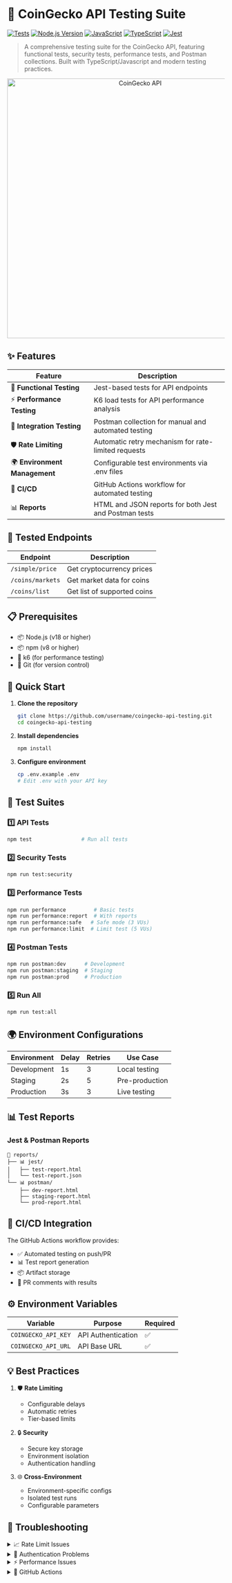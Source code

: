 # 🚀 CoinGecko API Testing Suite

[![Tests](https://img.shields.io/badge/Tests-Passing-success)](https://github.com/abeaudat/coingecko-api-testing)
[![Node.js Version](https://img.shields.io/badge/node-%3E%3D18.x-brightgreen)](https://nodejs.org)
[![JavaScript](https://img.shields.io/badge/JavaScript-ES6+-yellow)](https://developer.mozilla.org/en-US/docs/Web/JavaScript)
[![TypeScript](https://img.shields.io/badge/TypeScript-%5E5.0.0-blue)](https://www.typescriptlang.org/)
[![Jest](https://img.shields.io/badge/Jest-%5E29.5.0-red)](https://jestjs.io/)


> A comprehensive testing suite for the CoinGecko API, featuring functional tests, security tests, performance tests, and Postman collections. Built with TypeScript/Javascript and modern testing practices.

<div align="center">
  <img src="https://cdn.freelogovectors.net/wp-content/uploads/2021/12/coingecko_logo-freelogovectors.net_.png" alt="CoinGecko API" width="600"/>
</div>

## ✨ Features

| Feature | Description |
|---------|-------------|
| 🧪 **Functional Testing** | Jest-based tests for API endpoints |
| ⚡ **Performance Testing** | K6 load tests for API performance analysis |
| 🔄 **Integration Testing** | Postman collection for manual and automated testing |
| 🛡️ **Rate Limiting** | Automatic retry mechanism for rate-limited requests |
| 🌍 **Environment Management** | Configurable test environments via .env files |
| 🔄 **CI/CD** | GitHub Actions workflow for automated testing |
| 📊 **Reports** | HTML and JSON reports for both Jest and Postman tests |

## 🎯 Tested Endpoints

| Endpoint | Description |
|----------|-------------|
| `/simple/price` | Get cryptocurrency prices |
| `/coins/markets` | Get market data for coins |
| `/coins/list` | Get list of supported coins |

## 📋 Prerequisites

- 📦 Node.js (v18 or higher)
- 📦 npm (v8 or higher)
- 🚄 k6 (for performance testing)
- 🔄 Git (for version control)

## 🚀 Quick Start

1. **Clone the repository**
   ```bash
   git clone https://github.com/username/coingecko-api-testing.git
   cd coingecko-api-testing
   ```

2. **Install dependencies**
   ```bash
   npm install
   ```

3. **Configure environment**
   ```bash
   cp .env.example .env
   # Edit .env with your API key
   ```

## 🧪 Test Suites

### 1️⃣ API Tests
```bash
npm test                # Run all tests
```

### 2️⃣ Security Tests
```bash
npm run test:security
```

### 3️⃣ Performance Tests
```bash
npm run performance         # Basic tests
npm run performance:report  # With reports
npm run performance:safe   # Safe mode (3 VUs)
npm run performance:limit  # Limit test (5 VUs)
```

### 4️⃣ Postman Tests
```bash
npm run postman:dev      # Development
npm run postman:staging  # Staging
npm run postman:prod     # Production
```

### 5️⃣ Run All
```bash
npm run test:all
```

## 🌍 Environment Configurations

| Environment | Delay | Retries | Use Case |
|-------------|-------|----------|----------|
| Development | 1s | 3 | Local testing |
| Staging | 2s | 5 | Pre-production |
| Production | 3s | 3 | Live testing |

## 📊 Test Reports

### Jest & Postman Reports
```
📁 reports/
├── 📊 jest/
│   ├── test-report.html
│   └── test-report.json
└── 📊 postman/
    ├── dev-report.html
    ├── staging-report.html
    └── prod-report.html
```

## 🔄 CI/CD Integration

The GitHub Actions workflow provides:

- ✅ Automated testing on push/PR
- 📊 Test report generation
- 📦 Artifact storage
- 💬 PR comments with results

## ⚙️ Environment Variables

| Variable | Purpose | Required |
|----------|---------|----------|
| `COINGECKO_API_KEY` | API Authentication | ✅ |
| `COINGECKO_API_URL` | API Base URL | ✅ |

## 💡 Best Practices

1. 🛡️ **Rate Limiting**
   - Configurable delays
   - Automatic retries
   - Tier-based limits

2. 🔒 **Security**
   - Secure key storage
   - Environment isolation
   - Authentication handling

3. 🌐 **Cross-Environment**
   - Environment-specific configs
   - Isolated test runs
   - Configurable parameters

## 🔧 Troubleshooting

<details>
<summary>📈 Rate Limit Issues</summary>

- Increase request delays
- Implement exponential backoff
- Check API tier limits
</details>

<details>
<summary>🔑 Authentication Problems</summary>

- Verify API key in .env
- Check key permissions
- Validate GitHub secrets
</details>

<details>
<summary>⚡ Performance Issues</summary>

- Verify k6 installation
- Adjust virtual users
- Monitor system resources
</details>

<details>
<summary>🔄 GitHub Actions</summary>

- Check repository secrets
- Review workflow logs
- Verify package-lock.json
</details>

##
